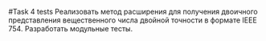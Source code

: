 ﻿#Task 4 tests
Реализовать метод расширения для получения двоичного представления 
вещественного числа двойной точности в формате IEEE 754. 
Разработать модульные тесты.